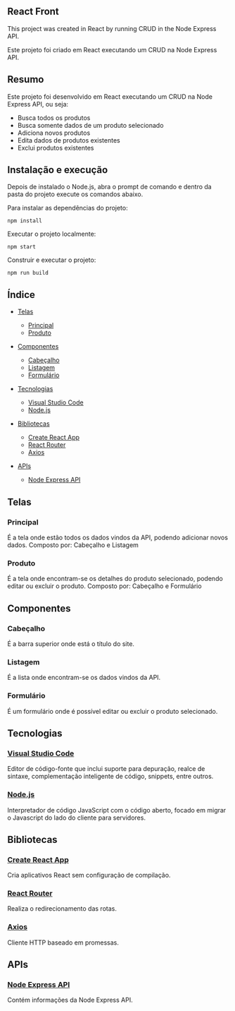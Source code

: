 ## React Front

This project was created in React by running CRUD in the Node Express API.

Este projeto foi criado em React executando um CRUD na Node Express API.


## Resumo

Este projeto foi desenvolvido em React executando um CRUD na Node Express API, ou seja:
  - Busca todos os produtos
  - Busca somente dados de um produto selecionado
  - Adiciona novos produtos
  - Edita dados de produtos existentes
  - Exclui produtos existentes


## Instalação e execução

Depois de instalado o Node.js, abra o prompt de comando e dentro da pasta do projeto execute os comandos abaixo.

Para instalar as dependências do projeto:
```
npm install
```

Executar o projeto localmente:
```
npm start
```

Construir e executar o projeto:
```
npm run build
```


## Índice

- [Telas](#telas)
  - [Principal](#principal)
  - [Produto](#produto)

- [Componentes](#componentes)
  - [Cabeçalho](#cabeçalho)
  - [Listagem](#listagem)
  - [Formulário](#formulario)

- [Tecnologias](#tecnologias)
  - [Visual Studio Code](#visual-studio-code)
  - [Node.js](#nodejs)

- [Bibliotecas](#bibliotecas)
  - [Create React App](#create-react-app)
  - [React Router](#react-router)
  - [Axios](#axios)
  
- [APIs](#apis)
  - [Node Express API](#node-express-api)


## Telas

### Principal
É a tela onde estão todos os dados vindos da API, podendo adicionar novos dados.
Composto por: Cabeçalho e Listagem

### Produto
É a tela onde encontram-se os detalhes do produto selecionado, podendo editar ou excluir o produto.
Composto por: Cabeçalho e Formulário

## Componentes

### Cabeçalho
É a barra superior onde está o título do site.

### Listagem
É a lista onde encontram-se os dados vindos da API.

### Formulário
É um formulário onde é possível editar ou excluir o produto selecionado.

## Tecnologias

### [Visual Studio Code](https://code.visualstudio.com)
Editor de código-fonte que inclui suporte para depuração, realce de sintaxe, complementação inteligente de código, snippets, entre outros.

### [Node.js](https://nodejs.org/)
Interpretador de código JavaScript com o código aberto, focado em migrar o Javascript do lado do cliente para servidores.


## Bibliotecas

### [Create React App](https://github.com/facebook/create-react-app)
Cria aplicativos React sem configuração de compilação.

### [React Router](https://github.com/ReactTraining/react-router/tree/master/packages/react-router-dom)
Realiza o redirecionamento das rotas.

### [Axios](https://github.com/axios/axios)
Cliente HTTP baseado em promessas.


## APIs

### [Node Express API](https://github.com/osvaldokalvaitir/node-express-api)
Contém informações da Node Express API.
